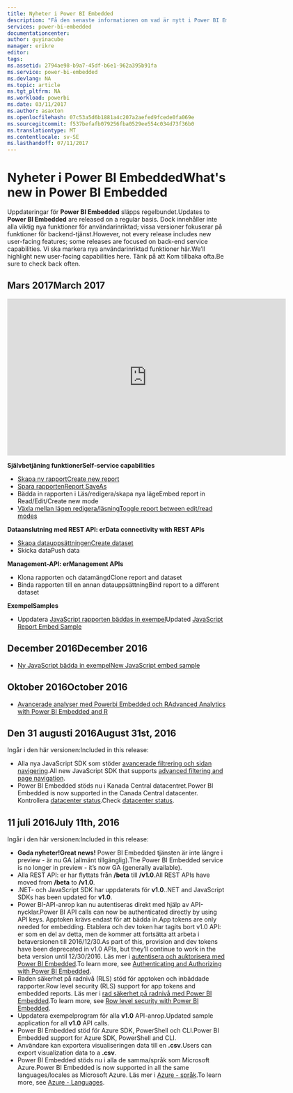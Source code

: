 ```yaml
---
title: Nyheter i Power BI Embedded
description: "Få den senaste informationen om vad är nytt i Power BI Embedded"
services: power-bi-embedded
documentationcenter: 
author: guyinacube
manager: erikre
editor: 
tags: 
ms.assetid: 2794ae98-b9a7-45df-b6e1-962a395b91fa
ms.service: power-bi-embedded
ms.devlang: NA
ms.topic: article
ms.tgt_pltfrm: NA
ms.workload: powerbi
ms.date: 03/11/2017
ms.author: asaxton
ms.openlocfilehash: 07c53a5d6b1881a4c207a2aefed9fcede0fa069e
ms.sourcegitcommit: f537befafb079256fba0529ee554c034d73f36b0
ms.translationtype: MT
ms.contentlocale: sv-SE
ms.lasthandoff: 07/11/2017
---
```

# <a name="whats-new-in-power-bi-embedded"></a><span data-ttu-id="86086-103">Nyheter i Power BI Embedded</span><span class="sxs-lookup"><span data-stu-id="86086-103">What's new in Power BI Embedded</span></span>

<span data-ttu-id="86086-104">Uppdateringar för **Power BI Embedded** släpps regelbundet.</span><span class="sxs-lookup"><span data-stu-id="86086-104">Updates to **Power BI Embedded** are released on a regular basis.</span></span> <span data-ttu-id="86086-105">Dock innehåller inte alla viktig nya funktioner för användarinriktad; vissa versioner fokuserar på funktioner för backend-tjänst.</span><span class="sxs-lookup"><span data-stu-id="86086-105">However, not every release includes new user-facing features; some releases are focused on back-end service capabilities.</span></span> <span data-ttu-id="86086-106">Vi ska markera nya användarinriktad funktioner här.</span><span class="sxs-lookup"><span data-stu-id="86086-106">We’ll highlight new user-facing capabilities here.</span></span> <span data-ttu-id="86086-107">Tänk på att Kom tillbaka ofta.</span><span class="sxs-lookup"><span data-stu-id="86086-107">Be sure to check back often.</span></span>

## <a name="march-2017"></a><span data-ttu-id="86086-108">Mars 2017</span><span class="sxs-lookup"><span data-stu-id="86086-108">March 2017</span></span>

<iframe width="640" height="360" src="https://www.youtube.com/embed/ibuN4DzCl5c?showinfo=0" frameborder="0" allowfullscreen></iframe>

<span data-ttu-id="86086-109">**Självbetjäning funktioner**</span><span class="sxs-lookup"><span data-stu-id="86086-109">**Self-service capabilities**</span></span>

* [<span data-ttu-id="86086-110">Skapa ny rapport</span><span class="sxs-lookup"><span data-stu-id="86086-110">Create new report</span></span>](power-bi-embedded-create-report-from-dataset.md)
* [<span data-ttu-id="86086-111">Spara rapporten</span><span class="sxs-lookup"><span data-stu-id="86086-111">Report SaveAs</span></span>](power-bi-embedded-save-reports.md)
* <span data-ttu-id="86086-112">Bädda in rapporten i Läs/redigera/skapa nya läge</span><span class="sxs-lookup"><span data-stu-id="86086-112">Embed report in Read/Edit/Create new mode</span></span> 
* [<span data-ttu-id="86086-113">Växla mellan lägen redigera/läsning</span><span class="sxs-lookup"><span data-stu-id="86086-113">Toggle report between edit/read modes</span></span>](power-bi-embedded-toggle-mode.md)

<span data-ttu-id="86086-114">**Dataanslutning med REST API: er**</span><span class="sxs-lookup"><span data-stu-id="86086-114">**Data connectivity with REST APIs**</span></span>

* [<span data-ttu-id="86086-115">Skapa datauppsättningen</span><span class="sxs-lookup"><span data-stu-id="86086-115">Create dataset</span></span>](https://msdn.microsoft.com/library/azure/mt778875.aspx)
* <span data-ttu-id="86086-116">Skicka data</span><span class="sxs-lookup"><span data-stu-id="86086-116">Push data</span></span> 

<span data-ttu-id="86086-117">**Management-API: er**</span><span class="sxs-lookup"><span data-stu-id="86086-117">**Management APIs**</span></span>

* <span data-ttu-id="86086-118">Klona rapporten och datamängd</span><span class="sxs-lookup"><span data-stu-id="86086-118">Clone report and dataset</span></span>
* <span data-ttu-id="86086-119">Binda rapporten till en annan datauppsättning</span><span class="sxs-lookup"><span data-stu-id="86086-119">Bind report to a different dataset</span></span>

<span data-ttu-id="86086-120">**Exempel**</span><span class="sxs-lookup"><span data-stu-id="86086-120">**Samples**</span></span>

* <span data-ttu-id="86086-121">Uppdatera [JavaScript rapporten bäddas in exempel](https://microsoft.github.io/PowerBI-JavaScript/demo)</span><span class="sxs-lookup"><span data-stu-id="86086-121">Updated [JavaScript Report Embed Sample](https://microsoft.github.io/PowerBI-JavaScript/demo)</span></span>

## <a name="december-2016"></a><span data-ttu-id="86086-122">December 2016</span><span class="sxs-lookup"><span data-stu-id="86086-122">December 2016</span></span>

* [<span data-ttu-id="86086-123">Ny JavaScript bädda in exempel</span><span class="sxs-lookup"><span data-stu-id="86086-123">New JavaScript embed sample</span></span>](https://microsoft.github.io/PowerBI-JavaScript/demo/)

## <a name="october-2016"></a><span data-ttu-id="86086-124">Oktober 2016</span><span class="sxs-lookup"><span data-stu-id="86086-124">October 2016</span></span>

* [<span data-ttu-id="86086-125">Avancerade analyser med Powerbi Embedded och R</span><span class="sxs-lookup"><span data-stu-id="86086-125">Advanced Analytics with Power BI Embedded and R</span></span>](https://powerbi.microsoft.com/blog/r-in-pbie/)

## <a name="august-31st-2016"></a><span data-ttu-id="86086-126">Den 31 augusti 2016</span><span class="sxs-lookup"><span data-stu-id="86086-126">August 31st, 2016</span></span>
<span data-ttu-id="86086-127">Ingår i den här versionen:</span><span class="sxs-lookup"><span data-stu-id="86086-127">Included in this release:</span></span>

* <span data-ttu-id="86086-128">Alla nya JavaScript SDK som stöder [avancerade filtrering och sidan navigering](power-bi-embedded-interact-with-reports.md).</span><span class="sxs-lookup"><span data-stu-id="86086-128">All new JavaScript SDK that supports [advanced filtering and page navigation](power-bi-embedded-interact-with-reports.md).</span></span>
* <span data-ttu-id="86086-129">Power BI Embedded stöds nu i Kanada Central datacentret.</span><span class="sxs-lookup"><span data-stu-id="86086-129">Power BI Embedded is now supported in the Canada Central datacenter.</span></span> <span data-ttu-id="86086-130">Kontrollera [datacenter status](https://azure.microsoft.com/status/).</span><span class="sxs-lookup"><span data-stu-id="86086-130">Check [datacenter status](https://azure.microsoft.com/status/).</span></span>

## <a name="july-11th-2016"></a><span data-ttu-id="86086-131">11 juli 2016</span><span class="sxs-lookup"><span data-stu-id="86086-131">July 11th, 2016</span></span>
<span data-ttu-id="86086-132">Ingår i den här versionen:</span><span class="sxs-lookup"><span data-stu-id="86086-132">Included in this release:</span></span>

* <span data-ttu-id="86086-133">**Goda nyheter!**</span><span class="sxs-lookup"><span data-stu-id="86086-133">**Great news!**</span></span> <span data-ttu-id="86086-134">Power BI Embedded tjänsten är inte längre i preview - är nu GA (allmänt tillgänglig).</span><span class="sxs-lookup"><span data-stu-id="86086-134">The Power BI Embedded service is no longer in preview - it’s now GA (generally available).</span></span>  
* <span data-ttu-id="86086-135">Alla REST API: er har flyttats från **/beta** till **/v1.0**.</span><span class="sxs-lookup"><span data-stu-id="86086-135">All REST APIs have moved from **/beta** to **/v1.0**.</span></span>
* <span data-ttu-id="86086-136">.NET- och JavaScript SDK har uppdaterats för **v1.0**.</span><span class="sxs-lookup"><span data-stu-id="86086-136">.NET and JavaScript SDKs has been updated for **v1.0**.</span></span>
* <span data-ttu-id="86086-137">Power BI-API-anrop kan nu autentiseras direkt med hjälp av API-nycklar.</span><span class="sxs-lookup"><span data-stu-id="86086-137">Power BI API calls can now be authenticated directly by using API keys.</span></span> <span data-ttu-id="86086-138">Apptoken krävs endast för att bädda in.</span><span class="sxs-lookup"><span data-stu-id="86086-138">App tokens are only needed for embedding.</span></span> <span data-ttu-id="86086-139">Etablera och dev token har tagits bort v1.0 API: er som en del av detta, men de kommer att fortsätta att arbeta i betaversionen till 2016/12/30.</span><span class="sxs-lookup"><span data-stu-id="86086-139">As part of this, provision and dev tokens have been deprecated in v1.0 APIs, but they’ll continue to work in the beta version until 12/30/2016.</span></span> <span data-ttu-id="86086-140">Läs mer i [autentisera och auktorisera med Power BI Embedded](power-bi-embedded-app-token-flow.md).</span><span class="sxs-lookup"><span data-stu-id="86086-140">To learn more, see [Authenticating and Authorizing with Power BI Embedded](power-bi-embedded-app-token-flow.md).</span></span>
* <span data-ttu-id="86086-141">Raden säkerhet på radnivå (RLS) stöd för apptoken och inbäddade rapporter.</span><span class="sxs-lookup"><span data-stu-id="86086-141">Row level security (RLS) support for app tokens and embedded reports.</span></span> <span data-ttu-id="86086-142">Läs mer i [rad säkerhet på radnivå med Power BI Embedded](power-bi-embedded-rls.md).</span><span class="sxs-lookup"><span data-stu-id="86086-142">To learn more, see [Row level security with Power BI Embedded](power-bi-embedded-rls.md).</span></span>
* <span data-ttu-id="86086-143">Uppdatera exempelprogram för alla **v1.0** API-anrop.</span><span class="sxs-lookup"><span data-stu-id="86086-143">Updated sample application for all **v1.0** API calls.</span></span>
* <span data-ttu-id="86086-144">Power BI Embedded stöd för Azure SDK, PowerShell och CLI.</span><span class="sxs-lookup"><span data-stu-id="86086-144">Power BI Embedded support for Azure SDK, PowerShell and CLI.</span></span>
* <span data-ttu-id="86086-145">Användare kan exportera visualiseringen data till en **.csv**.</span><span class="sxs-lookup"><span data-stu-id="86086-145">Users can export visualization data to a **.csv**.</span></span>
* <span data-ttu-id="86086-146">Power BI Embedded stöds nu i alla de samma/språk som Microsoft Azure.</span><span class="sxs-lookup"><span data-stu-id="86086-146">Power BI Embedded is now supported in all the same languages/locales as Microsoft Azure.</span></span> <span data-ttu-id="86086-147">Läs mer i [Azure - språk](http://social.technet.microsoft.com/wiki/contents/articles/4234.windows-azure-extent-of-localization.aspx).</span><span class="sxs-lookup"><span data-stu-id="86086-147">To learn more, see  [Azure - Languages](http://social.technet.microsoft.com/wiki/contents/articles/4234.windows-azure-extent-of-localization.aspx).</span></span>

